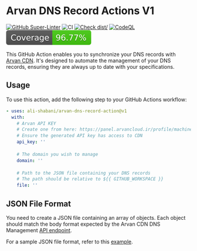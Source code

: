 # Arvan DNS Record Actions V1

[![GitHub Super-Linter](https://github.com/actions/typescript-action/actions/workflows/linter.yml/badge.svg)](https://github.com/super-linter/super-linter)
![CI](https://github.com/actions/typescript-action/actions/workflows/ci.yml/badge.svg)
[![Check dist/](https://github.com/actions/typescript-action/actions/workflows/check-dist.yml/badge.svg)](https://github.com/actions/typescript-action/actions/workflows/check-dist.yml)
[![CodeQL](https://github.com/actions/typescript-action/actions/workflows/codeql-analysis.yml/badge.svg)](https://github.com/actions/typescript-action/actions/workflows/codeql-analysis.yml)
[![Coverage](./badges/coverage.svg)](./badges/coverage.svg)

This GitHub Action enables you to synchronize your DNS records with
[Arvan CDN](https://panel.arvancloud.ir/cdn). It's designed to automate the
management of your DNS records, ensuring they are always up to date with your
specifications.

## Usage

To use this action, add the following step to your GitHub Actions workflow:

```yaml
- uses: ali-shabani/arvan-dns-record-action@v1
  with:
    # Arvan API KEY
    # Create one from here: https://panel.arvancloud.ir/profile/machine-user
    # Ensure the generated API key has access to CDN
    api_key: ''

    # The domain you wish to manage
    domain: ''

    # Path to the JSON file containing your DNS records
    # The path should be relative to ${{ GITHUB_WORKSPACE }}
    file: ''
```

## JSON File Format

You need to create a JSON file containing an array of objects. Each object
should match the body format expected by the Arvan CDN DNS Management
[API endpoint](https://www.arvancloud.ir/api/cdn/4.0#tag/DNS-Management/operation/dns-records.store).

For a sample JSON file format, refer to this
[example](https://www.arvancloud.ir/api/cdn/4.0#tag/DNS-Management/operation/dns-records.store).
